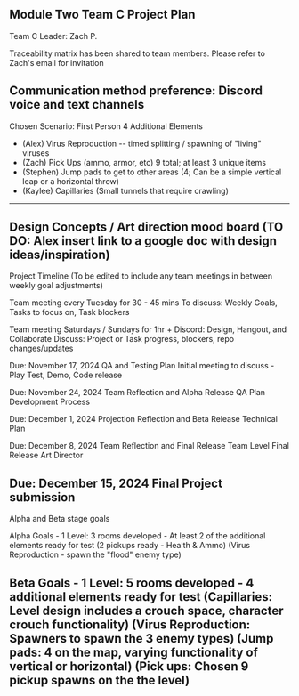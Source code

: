 Module Two Team C Project Plan
-------------------------------------------------------------------------------------------------------
Team C Leader: Zach P.

Traceability matrix has been shared to team members. Please refer to Zach's email for invitation

Communication method preference: Discord voice and text channels
-------------------------------------------------------------------------------------------------------
Chosen Scenario: First Person
  4 Additional Elements
  - (Alex) Virus Reproduction -- timed splitting / spawning of "living" viruses
  - (Zach) Pick Ups (ammo, armor, etc) 9 total; at least 3 unique items
  - (Stephen) Jump pads to get to other areas (4; Can be a simple vertical leap or a horizontal throw)
  - (Kaylee) Capillaries (Small tunnels that require crawling)
-------------------------------------------------------------------------------------------------------
Design Concepts / Art direction mood board
(TO DO: Alex insert link to a google doc with design ideas/inspiration)
-------------------------------------------------------------------------------------------------------
Project Timeline (To be edited to include any team meetings in between weekly goal adjustments)

Team meeting every Tuesday for 30 - 45 mins
  To discuss: Weekly Goals, Tasks to focus on, Task blockers

Team meeting Saturdays / Sundays for 1hr +
  Discord: Design, Hangout, and Collaborate
  Discuss: Project or Task progress, blockers, repo changes/updates

Due: November 17, 2024
  QA and Testing Plan
    Initial meeting to discuss
    - Play Test, Demo, Code release

Due: November 24, 2024
  Team Reflection and Alpha Release
  QA Plan Development Process

Due: December 1, 2024
  Projection Reflection and Beta Release
  Technical Plan

Due: December 8, 2024
  Team Reflection and Final Release
  Team Level Final Release
  Art Director

Due: December 15, 2024
  Final Project submission
-------------------------------------------------------------------------------------------------------
Alpha and Beta stage goals
  
  Alpha Goals
    - 1 Level: 3 rooms developed
    - At least 2 of the additional elements ready for test
      (2 pickups ready - Health & Ammo)
      (Virus Reproduction - spawn the "flood" enemy type)

  Beta Goals
    - 1 Level: 5 rooms developed
    - 4 additional elements ready for test
      (Capillaries: Level design includes a crouch space, character crouch functionality)
      (Virus Reproduction: Spawners to spawn the 3 enemy types)
      (Jump pads: 4 on the map, varying functionality of vertical or horizontal)
      (Pick ups: Chosen 9 pickup spawns on the the level)
-------------------------------------------------------------------------------------------------------
